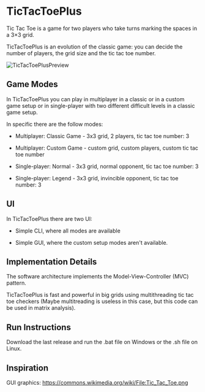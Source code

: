 ﻿# TicTacToePlus
Tic Tac Toe is a game for two players who take turns marking the spaces in a 3×3 grid.

TicTacToePlus is an evolution of the classic game: you can decide the number of players, the grid size and the tic tac toe number.

![TicTacToePlusPreview](https://user-images.githubusercontent.com/49209517/61174349-1ad41300-a59f-11e9-9e97-2c7a000ebc1b.png)



## Game Modes
In TicTacToePlus you can play in multiplayer in a classic or in a custom game setup or in single-player with two different difficult levels in a classic game setup.

In specific there are the follow modes:

* Multiplayer: Classic Game - 3x3 grid, 2 players, tic tac toe number: 3

* Multiplayer: Custom Game - custom grid, custom players, custom tic tac toe number

* Single-player: Normal - 3x3 grid, normal opponent, tic tac toe number: 3

* Single-player: Legend - 3x3 grid, invincible opponent, tic tac toe number: 3



## UI
In TicTacToePlus there are two UI:

* Simple CLI, where all modes are available

* Simple GUI, where the custom setup modes aren't available.



## Implementation Details
The software architecture implements the Model-View-Controller (MVC) pattern.

TicTacToePlus is fast and powerful in big grids using multithreading tic tac toe checkers (Maybe multitreading is useless in this case, but this code can be used in matrix analysis).



## Run Instructions
Download the last release and run the .bat file on Windows or the .sh file on Linux.



## Inspiration
GUI graphics: https://commons.wikimedia.org/wiki/File:Tic_Tac_Toe.png
